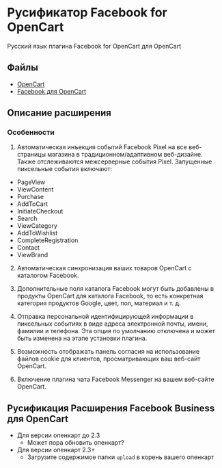 # Русификатор Facebook for OpenCart
Русский язык плагина Facebook for OpenCart для OpenCart

## Файлы

* [OpenCart](https://opencart.com/)
* [Facebook для OpenCart](https://www.opencart.com/index.php?route=marketplace/extension/info&extension_id=32336)

## Описание расширения

### Особенности

1. Автоматическая инъекция событий Facebook Pixel на все веб-страницы магазина в традиционном/адаптивном веб-дизайне. Также отслеживаются межсерверные события Pixel. Запущенные пиксельные события включают:

  * PageView
  * ViewContent
  * Purchase
  * AddToCart
  * InitiateCheckout
  * Search
  * ViewCategory
  * AddToWishlist
  * CompleteRegistration
  * Contact
  * ViewBrand

2. Автоматическая синхронизация ваших товаров OpenCart с каталогом Facebook.

3. Дополнительные поля каталога Facebook могут быть добавлены в продукты OpenCart для каталога Facebook, то есть конкретная категория продуктов Google, цвет, пол, материал и т. д.

4. Отправка персональной идентифицирующей информации в пиксельных событиях в виде адреса электронной почты, имени, фамилии и телефона. Эта опция по умолчанию отключена и может быть изменена на этапе установки плагина.

5. Возможность отображать панель согласия на использование файлов cookie для клиентов, просматривающих ваш веб-сайт OpenCart.

6. Включение плагина чата Facebook Messenger на вашем веб-сайте OpenCart.

## Русификация Расширения Facebook Business для OpenCart

* Для версии опенкарт до 2.3
  * Может пора обновить опенкарт?
* Для версии опенкарт 2.3+
  * Загрузите содержимое папки `upload` в корень вашего опенкарт
